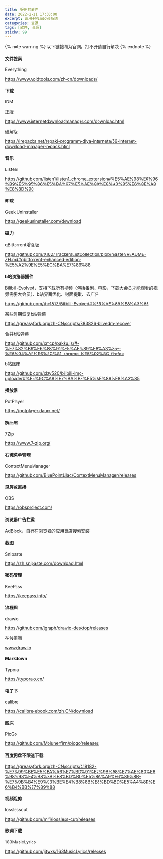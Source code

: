```yaml
---
title: 好用的软件
date: 2022-2-11 17:30:00
excerpt: 适用于Windows系统
categories: 资源
tags: [软件, 资源]
sticky: 99
---
```

{% note warning %}
以下链接均为官网，打不开请自行解决
{% endnote %}

#### 文件搜索

Everything

https://www.voidtools.com/zh-cn/downloads/

#### 下载

IDM

正版

https://www.internetdownloadmanager.com/download.html

破解版

https://lrepacks.net/repaki-programm-dlya-interneta/56-internet-download-manager-repack.html

#### 音乐

Listen1

https://github.com/listen1/listen1_chrome_extension#%E5%AE%98%E6%96%B9%E5%95%86%E5%BA%97%E5%AE%89%E8%A3%85%E6%8E%A8%E8%8D%90

#### 卸载

Geek Uninstaller

https://geekuninstaller.com/download

#### 磁力

qBittorrent增强版

https://github.com/XIU2/TrackersListCollection/blob/master/README-ZH.md#qbittorrent-enhanced-edition-%E5%A2%9E%E5%BC%BA%E7%89%88

#### b站浏览器插件

Bilibili-Evolved，支持下载所有视频（包括番剧、电影，下载大会员才能观看的视频需要大会员）、b站界面优化、封面提取、去广告

https://github.com/the1812/Bilibili-Evolved#%E5%AE%89%E8%A3%85

某些时期恢复b站弹幕

https://greasyfork.org/zh-CN/scripts/383826-blivedm-recover

合并b站弹幕

https://github.com/xmcp/pakku.js/#-%E7%82%B9%E6%88%91%E5%AE%89%E8%A3%85--%E6%94%AF%E6%8C%81-chrome-%E5%92%8C-firefox

b站图床

https://github.com/xlzy520/bilibili-img-uploader#%E5%9C%A8%E7%BA%BF%E5%AE%89%E8%A3%85

#### 播放器

PotPlayer

https://potplayer.daum.net/

#### 解压缩

7Zip

https://www.7-zip.org/

#### 右键菜单管理

ContextMenuManager

https://github.com/BluePointLilac/ContextMenuManager/releases

#### 录屏或直播

OBS

https://obsproject.com/

#### 浏览器广告拦截

AdBlock，自行在浏览器的应用商店搜索安装

#### 截图

Snipaste

https://zh.snipaste.com/download.html

#### 密码管理

KeePass

https://keepass.info/

#### 流程图

drawio

https://github.com/jgraph/drawio-desktop/releases

在线画图

www.draw.io

#### Markdown

Typora

https://typoraio.cn/

#### 电子书

calibre

https://calibre-ebook.com/zh_CN/download

#### 图床

PicGo

https://github.com/Molunerfinn/picgo/releases

#### 百度网盘不限速下载

https://greasyfork.org/zh-CN/scripts/418182-%E7%99%BE%E5%BA%A6%E7%BD%91%E7%9B%98%E7%AE%80%E6%98%93%E4%B8%8B%E8%BD%BD%E5%8A%A9%E6%89%8B-%E7%9B%B4%E9%93%BE%E4%B8%8B%E8%BD%BD%E5%A4%8D%E6%B4%BB%E7%89%88

#### 视频粗剪

losslesscut

https://github.com/mifi/lossless-cut/releases

#### 歌词下载

163MusicLyrics

https://github.com/jitwxs/163MusicLyrics/releases